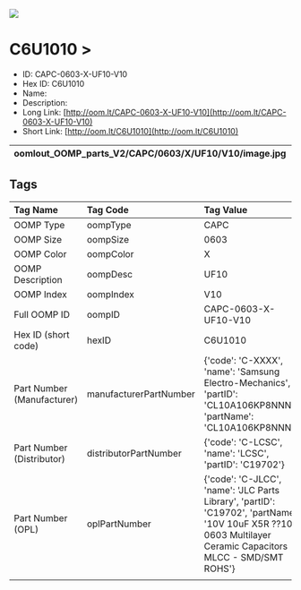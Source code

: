 


  
![][im]
# C6U1010 > 

- ID: CAPC-0603-X-UF10-V10
- Hex ID: C6U1010
- Name: 
- Description: 
- Long Link: [http://oom.lt/CAPC-0603-X-UF10-V10](http://oom.lt/CAPC-0603-X-UF10-V10)
- Short Link: [http://oom.lt/C6U1010](http://oom.lt/C6U1010)
  

|oomlout_OOMP_parts_V2/CAPC/0603/X/UF10/V10/image.jpg|oomlout_OOMP_parts_V2/CAPC/0603/X/UF10/V10/image_Re.jpg|||
| :---: | :---: | :---: | :---: |

## Tags
  

|Tag Name|Tag Code|Tag Value|
| :--- | :--- | :--- |
|OOMP Type|oompType|CAPC|
|OOMP Size|oompSize|0603|
|OOMP Color|oompColor|X|
|OOMP Description|oompDesc|UF10|
|OOMP Index|oompIndex|V10|
|Full OOMP ID|oompID|CAPC-0603-X-UF10-V10|
|Hex ID (short code)|hexID|C6U1010|
|Part Number (Manufacturer)|manufacturerPartNumber|{'code': 'C-XXXX', 'name': 'Samsung Electro-Mechanics', 'partID': 'CL10A106KP8NNNC', 'partName': 'CL10A106KP8NNNC'}|
|Part Number (Distributor)|distributorPartNumber|{'code': 'C-LCSC', 'name': 'LCSC', 'partID': 'C19702'}|
|Part Number (OPL)|oplPartNumber|{'code': 'C-JLCC', 'name': 'JLC Parts Library', 'partID': 'C19702', 'partName': '10V 10uF X5R ??10% 0603  Multilayer Ceramic Capacitors MLCC - SMD/SMT ROHS'}|
||||



[im]: oomlout_OOMP_parts_V2/CAPC/0603/X/UF10/V10/image_450.jpg

